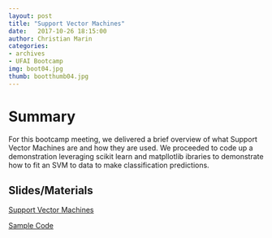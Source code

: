 ```yaml
---
layout: post
title: "Support Vector Machines"
date:   2017-10-26 18:15:00
author: Christian Marin
categories:
- archives
- UFAI Bootcamp
img: boot04.jpg
thumb: bootthumb04.jpg
---
```


# Summary

For this bootcamp meeting, we delivered a brief overview of what Support Vector Machines are and how they are used. We proceeded to code up a demonstration leveraging scikit learn and matpllotlib ibraries to demonstrate how to fit an SVM to data to make classification predictions.

## Slides/Materials

[Support Vector Machines](https://docs.google.com/presentation/d/1JefaMbFmBgTsH4Ti7WPPJzOOhT0yAFa5uoUxWsYNisM/edit#slide=id.g35f391192_00)

[Sample Code](https://github.com/UF-AI/Bootcamp/blob/master/SVM%2BCode.ipynb)